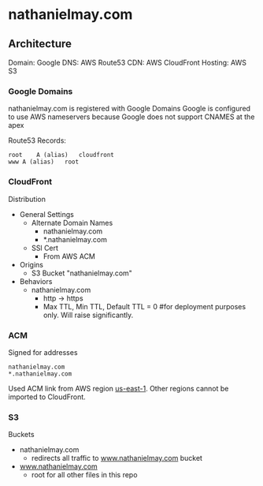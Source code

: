 # nathanielmay.com

## Architecture

Domain: Google
DNS: AWS Route53
CDN: AWS CloudFront
Hosting: AWS S3

### Google Domains

nathanielmay.com is registered with Google Domains
Google is configured to use AWS nameservers because Google does not support CNAMES at the apex

Route53 Records:
```
root	A (alias) 	cloudfront
www	A (alias)	root		
```

### CloudFront

Distribution
  - General Settings
    - Alternate Domain Names
      - nathanielmay.com
      - *.nathanielmay.com
    - SSl Cert
      - From AWS ACM
  - Origins
    - S3 Bucket "nathanielmay.com"
  - Behaviors
    - nathanielmay.com
      - http -> https
      - Max TTL, Min TTL, Default TTL = 0 #for deployment purposes only. Will raise significantly.

### ACM

Signed for addresses
```
nathanielmay.com
*.nathanielmay.com
```

Used ACM link from AWS region [us-east-1](https://console.aws.amazon.com/acm/home?region=us-east-1). Other regions cannot be imported to CloudFront.

### S3

Buckets
  - nathanielmay.com
    - redirects all traffic to www.nathanielmay.com bucket
  - www.nathanielmay.com
    - root for all other files in this repo



